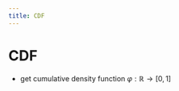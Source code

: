 ```yaml
---
title: CDF
---
```


# CDF
- get cumulative density function $\varphi : \mathbb{R} \rightarrow [0,1]$
































































































